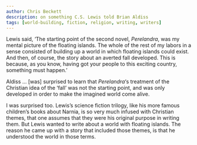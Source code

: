 ```yaml
---
author: Chris Beckett
description: on something C.S. Lewis told Brian Aldiss
tags: [world-building, fiction, religion, writing, writers]
---
```

Lewis said, ‘The starting point of the second novel, _Perelandra_, was my mental picture of the floating islands. The whole of the rest of my labors in a sense consisted of building up a world in which floating islands could exist. And then, of course, the story about an averted fall developed. This is because, as you know, having got your people to this exciting country, something must happen.’

Aldiss ... [was] surprised to learn that _Perelandra_‘s treatment of the Christian idea of the ‘fall’ was not the starting point, and was only developed in order to make the imagined world come alive.

I was surprised too. Lewis’s science fiction trilogy, like his more famous children’s books about Narnia, is so very much infused with Christian themes, that one assumes that they were his original purpose in writing them. But Lewis wanted to write about a world with floating islands. The reason he came up with a story that included those themes, is that he understood the world in those terms.